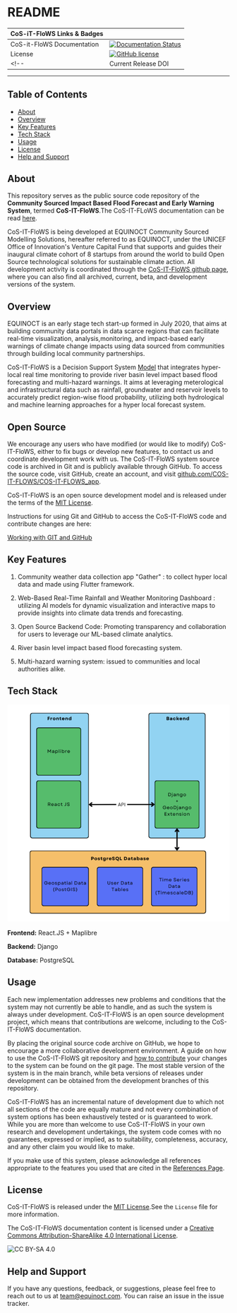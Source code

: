 # README

| CoS-iT-FloWS Links & Badges              |                                                                             |
|------------------------|----------------------------------------------------------------------------------------------------------------------------------------------------------------------------------------------------------|
| CoS-it-FloWS Documentation      | [![Documentation Status](https://readthedocs.org/projects/cos-it-flows-documentation/badge/?version=latest)](https://cos-it-flows-documentation.readthedocs.io/en/latest/?badge=latest)        |
| License                | [![GitHub license](https://img.shields.io/badge/license-MIT-blue.svg)](https://raw.githubusercontent.com/UW-Hydro/VIC/master/LICENSE.txt)                                                              |
<!-- | Current Release DOI    | [![DOI](https://zenodo.org/badge/7766/UW-Hydro/VIC.svg)](https://zenodo.org/badge/latestdoi/7766/UW-Hydro/VIC) | -->

----------

## Table of Contents

+ [About](#about)
+ [Overview](#overview)
+ [Key Features](#key-features)
+ [Tech Stack](#tech-stack)
+ [Usage](#usage)
+ [License](#license)
+ [Help and Support](#help-and-support)

## About

This repository serves as the public source code repository of the **Community Sourced Impact Based Flood Forecast and Early Warning System**, termed **CoS-IT-FloWS**.The CoS-IT-FLoWS documentation can be read [here](https://cos-it-flows-documentation.readthedocs.io/en/latest/).

CoS-IT-FloWS is being developed at EQUINOCT Community Sourced Modelling Solutions, hereafter referred to as EQUINOCT, under the UNICEF Office of Innovation's Venture Capital Fund that supports and guides their inaugural climate cohort of 8 startups from around the world to build Open Source technological solutions for sustainable climate action.
All development activity is coordinated through the [CoS-IT-FloWS github page](https://github.com/COS-IT-FLOWS), where you can also find all archived, current, beta, and development versions of the system.

## Overview

EQUINOCT is an early stage tech start-up formed in July 2020, that aims at building community data portals in data scarce regions that can facilitate real-time visualization, analysis,monitoring, and impact-based early warnings of climate change impacts using data sourced from communities through building local community partnerships.

CoS-IT-FloWS is a Decision Support System [Model](https://cos-it-flows-documentation.readthedocs.io/en/latest/Model/) that integrates hyper-local real time monitoring to provide river basin level impact based flood forecasting and multi-hazard warnings. It aims at leveraging meterological and infrastructural data such as rainfall, groundwater and reservoir levels to accurately predict region-wise flood probability, utilizing both hydrological and machine learning approaches for a hyper local forecast system.

## Open Source

We encourage any users who have modified (or would like to modify) CoS-IT-FloWS, either to fix bugs or develop new features, to contact us and coordinate development work with us. The CoS-IT-FloWS system source code is archived in Git and is publicly available through GitHub. To access the source code, visit GitHub, create an account, and visit [github.com/COS-IT-FLOWS/COS-IT-FLOWS_app](https://github.com/COS-IT-FLOWS/COS-IT-FLOWS-Documentation).

CoS-IT-FloWS is an open source development model and is released under the terms of the [MIT License](./License.md).

Instructions for using Git and GitHub to access the CoS-IT-FloWS code and contribute changes are here:

[Working with GIT and GitHub](./UserGuide.md)

## Key Features

1. Community weather data collection app "Gather" : to collect hyper local data and made using Flutter framework.

2. Web-Based Real-Time Rainfall and Weather Monitoring Dashboard : utilizing AI models for dynamic visualization and interactive maps to provide insights into climate data trends and forecasting.

3. Open Source Backend Code: Promoting transparency and collaboration for users to leverage our ML-based climate analytics.

4. River basin level impact based flood forecasting system.

5. Multi-hazard warning system: issued to communities and local authorities alike.

## Tech Stack

![diagram](./cos-it-flows.png)

**Frontend:** React.JS + Maplibre

**Backend:** Django

**Database:** PostgreSQL

## Usage

Each new implementation addresses new problems and conditions that the system may not currently be able to handle, and as such the system is always under development. CoS-IT-FloWS is an open source development project, which means that contributions are welcome, including to the CoS-IT-FloWS documentation.

By placing the original source code archive on GitHub, we hope to encourage a more collaborative development environment. A guide on how to use the CoS-IT-FloWS git repository and [how to contribute](./Contribute.md) your changes to the system can be found on the git page. The most stable version of the system is in the main branch, while beta versions of releases under development can be obtained from the development branches of this repository.

CoS-IT-FloWS has an incremental nature of development due to which not all sections of the code are equally mature and not every combination of system options has been exhaustively tested or is guaranteed to work. While you are more than welcome to use CoS-IT-FloWS in your own research and development undertakings, the system code comes with no guarantees, expressed or implied, as to suitability, completeness, accuracy, and any other claim you would like to make.

If you make use of this system, please acknowledge all references appropriate to the features you used that are cited in the [References Page](./References.md).

## License

CoS-IT-FloWS is released under the [MIT License](./LICENSE).See the `License` file for more information.

The CoS-IT-FloWS documentation content is licensed under a [Creative Commons Attribution-ShareAlike 4.0 International License](https://creativecommons.org/licenses/by-sa/4.0/).

![CC BY-SA 4.0](https://i.creativecommons.org/l/by-sa/4.0/88x31.png)

## Help and Support

If you have any questions, feedback, or suggestions, please feel free to reach out to us at <team@equinoct.com>. You can raise an issue in the issue tracker.

